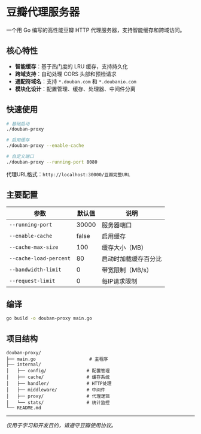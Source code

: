 # 豆瓣代理服务器

一个用 Go 编写的高性能豆瓣 HTTP 代理服务器，支持智能缓存和跨域访问。

## 核心特性

- **智能缓存**：基于热门度的 LRU 缓存，支持持久化
- **跨域支持**：自动处理 CORS 头部和预检请求
- **通配符域名**：支持 `*.douban.com` 和 `*.doubanio.com`
- **模块化设计**：配置管理、缓存、处理器、中间件分离

## 快速使用

```bash
# 基础启动
./douban-proxy

# 启用缓存
./douban-proxy --enable-cache

# 自定义端口
./douban-proxy --running-port 8080
```

代理URL格式：`http://localhost:30000/豆瓣完整URL`

## 主要配置

| 参数 | 默认值 | 说明 |
|------|--------|------|
| `--running-port` | 30000 | 服务器端口 |
| `--enable-cache` | false | 启用缓存 |
| `--cache-max-size` | 100 | 缓存大小（MB） |
| `--cache-load-percent` | 80 | 启动时加载缓存百分比 |
| `--bandwidth-limit` | 0 | 带宽限制（MB/s） |
| `--request-limit` | 0 | 每IP请求限制 |

## 编译

```bash
go build -o douban-proxy main.go
```

## 项目结构

```
douban-proxy/
├── main.go                    # 主程序
├── internal/
│   ├── config/               # 配置管理
│   ├── cache/                # 缓存系统
│   ├── handler/              # HTTP处理
│   ├── middleware/           # 中间件
│   ├── proxy/                # 代理逻辑
│   └── stats/                # 统计监控
└── README.md
```

---

*仅用于学习和开发目的，请遵守豆瓣使用协议。*